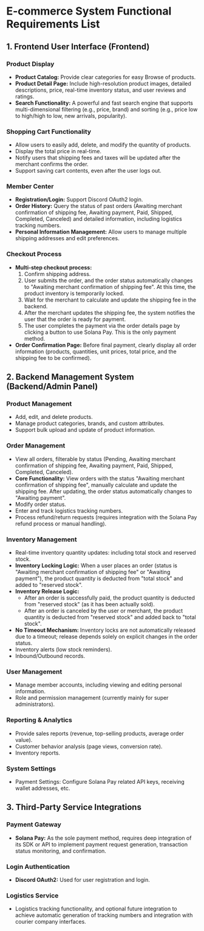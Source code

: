 # E-commerce System Functional Requirements List

## 1. Frontend User Interface (Frontend)

### Product Display
- **Product Catalog:** Provide clear categories for easy Browse of products.
- **Product Detail Page:** Include high-resolution product images, detailed descriptions, price, real-time inventory status, and user reviews and ratings.
- **Search Functionality:** A powerful and fast search engine that supports multi-dimensional filtering (e.g., price, brand) and sorting (e.g., price low to high/high to low, new arrivals, popularity).

### Shopping Cart Functionality
- Allow users to easily add, delete, and modify the quantity of products.
- Display the total price in real-time.
- Notify users that shipping fees and taxes will be updated after the merchant confirms the order.
- Support saving cart contents, even after the user logs out.

### Member Center
- **Registration/Login:** Support Discord OAuth2 login.
- **Order History:** Query the status of past orders (Awaiting merchant confirmation of shipping fee, Awaiting payment, Paid, Shipped, Completed, Canceled) and detailed information, including logistics tracking numbers.
- **Personal Information Management:** Allow users to manage multiple shipping addresses and edit preferences.

### Checkout Process
- **Multi-step checkout process:**
    1. Confirm shipping address.
    2. User submits the order, and the order status automatically changes to "Awaiting merchant confirmation of shipping fee". At this time, the product inventory is temporarily locked.
    3. Wait for the merchant to calculate and update the shipping fee in the backend.
    4. After the merchant updates the shipping fee, the system notifies the user that the order is ready for payment.
    5. The user completes the payment via the order details page by clicking a button to use Solana Pay. This is the only payment method.
- **Order Confirmation Page:** Before final payment, clearly display all order information (products, quantities, unit prices, total price, and the shipping fee to be confirmed).

## 2. Backend Management System (Backend/Admin Panel)

### Product Management
- Add, edit, and delete products.
- Manage product categories, brands, and custom attributes.
- Support bulk upload and update of product information.

### Order Management
- View all orders, filterable by status (Pending, Awaiting merchant confirmation of shipping fee, Awaiting payment, Paid, Shipped, Completed, Canceled).
- **Core Functionality:** View orders with the status "Awaiting merchant confirmation of shipping fee", manually calculate and update the shipping fee. After updating, the order status automatically changes to "Awaiting payment".
- Modify order status.
- Enter and track logistics tracking numbers.
- Process refund/return requests (requires integration with the Solana Pay refund process or manual handling).

### Inventory Management
- Real-time inventory quantity updates: including total stock and reserved stock.
- **Inventory Locking Logic:** When a user places an order (status is "Awaiting merchant confirmation of shipping fee" or "Awaiting payment"), the product quantity is deducted from "total stock" and added to "reserved stock".
- **Inventory Release Logic:**
    - After an order is successfully paid, the product quantity is deducted from "reserved stock" (as it has been actually sold).
    - After an order is canceled by the user or merchant, the product quantity is deducted from "reserved stock" and added back to "total stock".
- **No Timeout Mechanism:** Inventory locks are not automatically released due to a timeout; release depends solely on explicit changes in the order status.
- Inventory alerts (low stock reminders).
- Inbound/Outbound records.

### User Management
- Manage member accounts, including viewing and editing personal information.
- Role and permission management (currently mainly for super administrators).

### Reporting & Analytics
- Provide sales reports (revenue, top-selling products, average order value).
- Customer behavior analysis (page views, conversion rate).
- Inventory reports.

### System Settings
- Payment Settings: Configure Solana Pay related API keys, receiving wallet addresses, etc.

## 3. Third-Party Service Integrations

### Payment Gateway
- **Solana Pay:** As the sole payment method, requires deep integration of its SDK or API to implement payment request generation, transaction status monitoring, and confirmation.

### Login Authentication
- **Discord OAuth2:** Used for user registration and login.

### Logistics Service
- Logistics tracking functionality, and optional future integration to achieve automatic generation of tracking numbers and integration with courier company interfaces.
